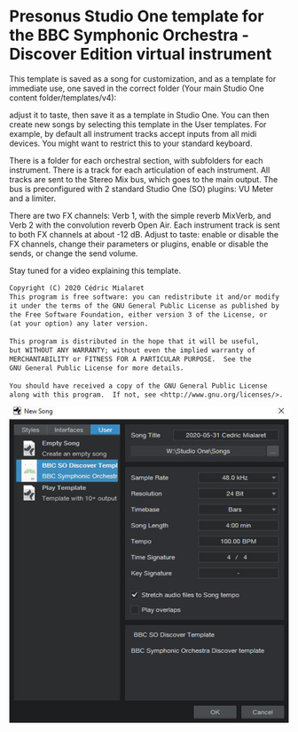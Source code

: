 # Presonus Studio One template for the BBC Symphonic Orchestra - Discover Edition virtual instrument
This template is saved as a song for customization, and as a template for immediate use, one saved in the correct folder (Your main Studio One content folder/templates/v4):

adjust it to taste, then save it as a template in Studio One.
You can then create new songs by selecting this template in the User templates.
For example, by default all instrument tracks accept inputs from all midi devices. You might want to restrict this to your standard keyboard.

There is a folder for each orchestral section, with subfolders for each instrument.
There is a track for each articulation of each instrument.
All tracks are sent to the Stereo Mix bus, which goes to the main output.
The bus is preconfigured with 2 standard Studio One (SO) plugins: VU Meter and a limiter.

There are two FX channels: Verb 1, with the simple reverb MixVerb, and Verb 2 with the convolution reverb Open Air.
Each instrument track is sent to both FX channels at about -12 dB.
Adjust to taste: enable or disable the FX channels, change their parameters or plugins, enable or disable the sends, or change the send volume.

Stay tuned for a video explaining this template.



    Copyright (C) 2020 Cédric Mialaret
    This program is free software: you can redistribute it and/or modify
    it under the terms of the GNU General Public License as published by
    the Free Software Foundation, either version 3 of the License, or
    (at your option) any later version.

    This program is distributed in the hope that it will be useful,
    but WITHOUT ANY WARRANTY; without even the implied warranty of
    MERCHANTABILITY or FITNESS FOR A PARTICULAR PURPOSE.  See the
    GNU General Public License for more details.

    You should have received a copy of the GNU General Public License
    along with this program.  If not, see <http://www.gnu.org/licenses/>.

![Alt text](BBCSODiscoverStudioOneTemplate-NewSong.jpg?raw=true "Creating a new file based on the template")
